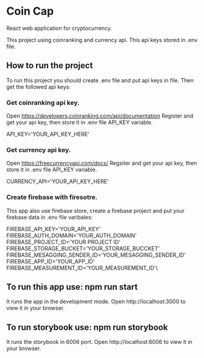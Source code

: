 # Coin Cap

React web application for cryptocurrency.

This project using coinranking and currency api.
This api keys stored in .env file.

## How to run the project

To run this project you should create .env file and put api keys in file.
Then get the followed api keys:

### Get coinranking api key. 

Open https://developers.coinranking.com/api/documentation 
Register and get your api key, then store it in .env file API_KEY variable.

API_KEY='YOUR_API_KEY_HERE'

### Get currency api key.

Open https://freecurrencyapi.com/docs/
Regsiter and get your api key, then store it in .env file API_KEY variable.

CURRENCY_API='YOUR_API_KEY_HERE'

### Create firebase with firesotre.

This app also use firebase store, create a firebase project and put your firebase data in .env file varibales:

FIREBASE_API_KEY='YOUR_API_KEY'\
FIREBASE_AUTH_DOMAIN='YOUR_AUTH_DOMAIN'\
FIREBASE_PROJECT_ID='YOUR PROJECT ID'\
FIREBASE_STORAGE_BUCKET='YOUR_STORAGE_BUCCKET'\
FIREBASE_MESAGGING_SENDER_ID='YOUR_MESAGGING_SENDER_ID'\
FIREBASE_APP_ID='YOUR_APP_ID'\
FIREBASE_MEASUREMENT_ID='YOUR_MEASUREMENT_ID'\

## To run this app use: npm run start

It runs the app in the development mode.
Open http://localhost:3000 to view it in your browser.

## To run storybook use: npm run storybook

It runs the storybook in 6006 port.
Open http://localhost:6006 to view it in your browser.

